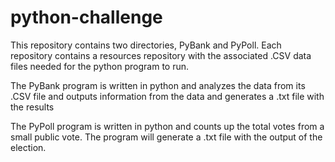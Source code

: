# python-challenge
This repository contains two directories, PyBank and PyPoll. 
Each repository contains a resources repository with the associated .CSV data files needed for the python program to run.

The PyBank program is written in python and analyzes the data from its .CSV file and outputs information from the data and generates a .txt file with the results


The PyPoll program is written in python and counts up the total votes from a small public vote. The program will generate a .txt file with the output of the election.
